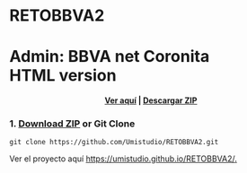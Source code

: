 # RETOBBVA2
# Admin: BBVA net Coronita <br> HTML version



<p align="center">
  <strong>
    <a href="https://github.com/Umistudio/RETOBBVA2.git" target="_blank">Ver aquí</a> | <a href="https://umistudio.github.io/RETOBBVA2/ " target="_blank">Descargar ZIP</a>
  </strong>
</p>


### 1. [Download ZIP](https://github.com/Umistudio/RETOBBVA2.git) or Git Clone

```
git clone https://github.com/Umistudio/RETOBBVA2.git
```


Ver el proyecto aquí [https://umistudio.github.io/RETOBBVA2/.  ](https://umistudio.github.io/RETOBBVA2/)


































